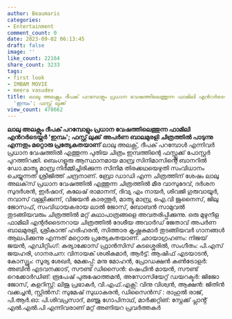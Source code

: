 ```yaml
---
author: Beaumaris
categories:
- Entertainment
comment_count: 0
date: 2023-09-02 06:13:45
draft: false
image: ''
like_count: 22164
share_count: 3233
tags:
- first look
- IMBAM MOVIE
- meera vasudev
title: ലാലു അലക്സും ദീപക് പറമ്പോളും പ്രധാന വേഷത്തിലെത്തുന്ന ഫാമിലി എന്‍റര്‍ടെയ്നര്‍
  'ഇമ്പം'; ഫസ്റ്റ് ലുക്ക്
view_count: 478662
---
```


**ലാലു അലക്സും ദീപക് പറമ്പോളും പ്രധാന വേഷത്തിലെത്തുന്ന ഫാമിലി എന്‍റര്‍ടെയ്നര്‍ 'ഇമ്പം'; ഫസ്റ്റ് ലുക്ക്** **അപർണ ബാലമുരളി ചിത്രത്തിൽ പാടുന്നു എന്നതും മറ്റൊരു പ്രത്യേകതയാണ്** ലാലു അലക്സ്, ദീപക് പറമ്പോൾ എന്നിവർ പ്രധാന വേഷത്തിൽ എത്തുന്ന പുതിയ ചിത്രം ഇമ്പത്തിന്റെ ഫസ്റ്റ്ലുക്ക് പോസ്റ്റർ പുറത്തിറക്കി. ബെംഗളൂരു ആസ്ഥാനമായ മാമ്പ്ര സിനിമാസിന്റെ ബാനറിൽ ഡോ.മാത്യു മാമ്പ്ര നിർമ്മിച്ചിരിക്കുന്ന സിനിമ തിരക്കഥയെഴുതി സംവിധാനം ചെയ്യുന്നത് ശ്രീജിത്ത് ചന്ദ്രനാണ്. ബ്രോ ഡാഡി എന്ന ചിത്രത്തിന് ശേഷം ലാലു അലക്‌സ് പ്രധാന വേഷത്തില്‍ എത്തുന്ന ചിത്രത്തിൽ മീര വാസുദേവ്, ദർശന സുദർശൻ, ഇര്‍ഷാദ്, കലേഷ് രാമാനന്ദ്, ദിവ്യ എം നായര്‍, ശിവജി ഗുരുവായൂര്‍, നവാസ് വള്ളിക്കുന്ന്, വിജയന്‍ കാരന്തൂര്‍, മാത്യു മാമ്പ്ര, ഐ.വി ജുനൈസ്, ജിലു ജോസഫ്, സംവിധായകരായ ലാല്‍ ജോസ്, ബോബന്‍ സാമുവല്‍ തുടങ്ങിയവരും ചിത്രത്തില്‍ മറ്റ് കഥാപാത്രങ്ങളെ അവതരിപ്പിക്കുന്നു. ഒരു മുഴുനീള ഫാമിലി എന്റര്‍ടൈനറായ ചിത്രത്തിൽ ദേശീയ അവാർഡ് ജേതാവ് അപർണ ബാലമുരളി, ശ്രീകാന്ത് ഹരിഹരൻ, സിത്താര കൃഷ്ണകുമാർ തുടങ്ങിയവർ ഗാനങ്ങൾ ആലപിക്കുന്നു എന്നത് മറ്റൊരു പ്രത്യേകതയാണ്. ഛായാഗ്രഹണം: നിജയ് ജയന്‍, എഡിറ്റിംഗ്: കുര്യാക്കോസ് ഫ്രാൻസിസ് കുടശ്ശെരില്‍, സംഗീതം: പി.എസ് ജയഹരി, ഗാനരചന: വിനായക് ശശികുമാര്‍, ആര്‍ട്ട്: ആഷിഫ് എടയാടന്‍, കോസ്ട്യൂം: സൂര്യ ശേഖര്‍, മേക്കപ്പ്: മനു മോഹന്‍, പ്രോഡക്ഷന്‍ കണ്‍ട്രോളര്‍: അബിന്‍ എടവനക്കാട്, സൗണ്ട് ഡിസൈന്‍: ഷെഫിന്‍ മായന്‍, സൗണ്ട് റെക്കോർഡിങ്: രൂപേഷ് പുരുഷോത്തമൻ, അസോസിയേറ്റ് ഡയറക്ടര്‍: ജിജോ ജോസ്, കളറിസ്റ്റ്: ലിജു പ്രഭാകർ, വി.എഫ്.എക്സ്: വിനു വിശ്വൻ, ആക്ഷൻ: ജിതിൻ വക്കച്ചൻ, സ്റ്റിൽസ്: സുമേഷ് സുധാകരൻ, ഡിസൈന്‍സ് : രാഹുൽ രാജ്, പി.ആർ.ഓ: പി.ശിവപ്രസാദ്, മഞ്ജു ഗോപിനാഥ്, മാർക്കറ്റിങ്: സ്നേക്ക് പ്ലാൻ്റ് എൽ.എൽ.പി എന്നിവരാണ് മറ്റ് അണിയറ പ്രവർത്തകർ